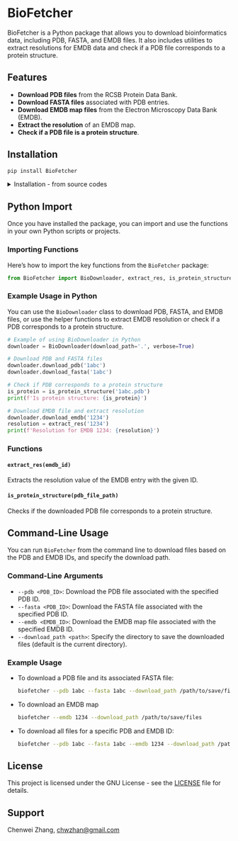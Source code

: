 
# BioFetcher

BioFetcher is a Python package that allows you to download bioinformatics data, including PDB, FASTA, and EMDB files. It also includes utilities to extract resolutions for EMDB data and check if a PDB file corresponds to a protein structure.

## Features
- **Download PDB files** from the RCSB Protein Data Bank.
- **Download FASTA files** associated with PDB entries.
- **Download EMDB map files** from the Electron Microscopy Data Bank (EMDB).
- **Extract the resolution** of an EMDB map.
- **Check if a PDB file is a protein structure**.

## Installation
```bash
pip install BioFetcher
```


<details> <summary> Installation - from source codes</summary>

1. Clone this repository:
   ```bash
   git clone https://github.com/chenwei-zhang/BioFetcher.git
   cd BioFetcher
   ```

2. Install the package:
   ```bash
   pip install .
   ```
</details> 

## Python Import

Once you have installed the package, you can import and use the functions in your own Python scripts or projects.

### Importing Functions

Here’s how to import the key functions from the `BioFetcher` package:

```python
from BioFetcher import BioDownloader, extract_res, is_protein_structure
```

### Example Usage in Python

You can use the `BioDownloader` class to download PDB, FASTA, and EMDB files, or use the helper functions to extract EMDB resolution or check if a PDB corresponds to a protein structure.

```python
# Example of using BioDownloader in Python
downloader = BioDownloader(download_path='.', verbose=True)

# Download PDB and FASTA files
downloader.download_pdb('1abc')
downloader.download_fasta('1abc')

# Check if PDB corresponds to a protein structure
is_protein = is_protein_structure('1abc.pdb')
print(f'Is protein structure: {is_protein}')

# Download EMDB file and extract resolution
downloader.download_emdb('1234')
resolution = extract_res('1234')
print(f'Resolution for EMDB 1234: {resolution}')
```

### Functions

#### `extract_res(emdb_id)`
Extracts the resolution value of the EMDB entry with the given ID.

#### `is_protein_structure(pdb_file_path)`
Checks if the downloaded PDB file corresponds to a protein structure.




## Command-Line Usage

You can run `BioFetcher` from the command line to download files based on the PDB and EMDB IDs, and specify the download path.


### Command-Line Arguments

- `--pdb <PDB_ID>`: Download the PDB file associated with the specified PDB ID.
- `--fasta <PDB_ID>`: Download the FASTA file associated with the specified PDB ID.
- `--emdb <EMDB_ID>`: Download the EMDB map file associated with the specified EMDB ID.
- `--download_path <path>`: Specify the directory to save the downloaded files (default is the current directory).

### Example Usage

- To download a PDB file and its associated FASTA file:
  ```bash
  biofetcher --pdb 1abc --fasta 1abc --download_path /path/to/save/files
  ```

- To download an EMDB map
  ```bash
  biofetcher --emdb 1234 --download_path /path/to/save/files
  ```

- To download all files for a specific PDB and EMDB ID:
  ```bash
  biofetcher --pdb 1abc --fasta 1abc --emdb 1234 --download_path /path/to/save/files
  ```



## License

This project is licensed under the GNU License - see the [LICENSE](LICENSE) file for details.



## Support 
Chenwei Zhang, chwzhan@gmail.com
